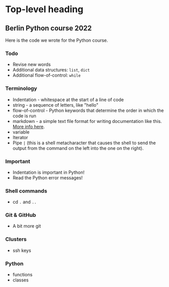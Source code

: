# Top-level heading

## Berlin Python course 2022

Here is the code we wrote for the Python course.

### Todo

* Revise new words
* Additional data structures: `list`, `dict`
* Additional flow-of-control: `while`

### Terminology

* Indentation - whitespace at the start of a line of code
* string - a sequence of letters, like "hello"
* flow-of-control - Python keywords that determine the order in which the code is run
* markdown - a simple text file format for writing documentation like this. [More info here](https://www.markdownguide.org/).
* variable
* Iterator
* Pipe `|` (this is a shell metacharacter that causes the shell to send the output from the command on the left into the one on the right).

### Important

* Indentation is important in Python!
* Read the Python error messages!

### Shell commands

* cd `.` and `..`

### Git & GitHub

* A bit more git

### Clusters

* ssh keys

### Python

* functions
* classes

